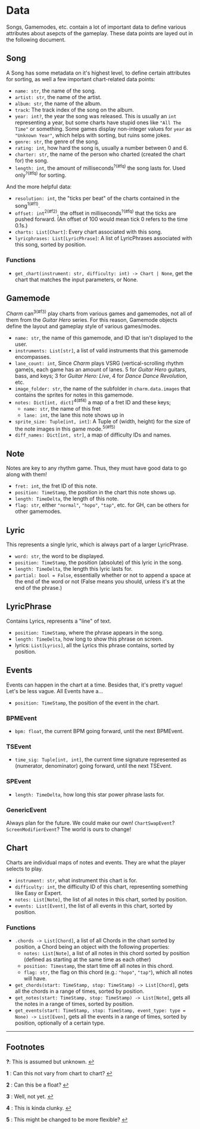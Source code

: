 # Data
Songs, Gamemodes, etc. contain a lot of important data to define various attributes about asepcts of the gameplay. These data points are layed out in the following document.

## Song
A Song has some metadata on it's highest level, to define certain attributes for sorting, as well a few important chart-related data points:

* `name: str`, the name of the song.
* `artist: str`, the name of the artist.
* `album: str`, the name of the album.
* `track`: The track index of the song on the album.
* `year: int?`, the year the song was released. This is usually an `int` representing a year, but some charts have stupid ones like `"All The Time"` or something. Some games display non-integer values for `year` as `"Unknown Year"`, which helps with sorting, but ruins some jokes.
* `genre: str`, the genre of the song.
* `rating: int`, how hard the song is, usually a number between 0 and 6.
* `charter: str`, the name of the person who charted (created the chart for) the song.
* `length: int`, the amount of milliseconds<sup id="aq">?(#fq)</sup> the song lasts for. Used only<sup id="aq">?(#fq)</sup> for sorting.

And the more helpful data:

* `resolution: int`, the "ticks per beat" of the charts contained in the song<sup id="a1">1(#f1)</sup>.
* `offset: int`<sup id="a2">2(#f2)</sup>, the offset in milliseconds<sup id="aq">?(#fq)</sup> that the ticks are pushed forward. (An offset of 100 would mean tick 0 refers to the time 0.1s.)
* `charts: List[Chart]`: Every chart associated with this song.
* `lyricphrases: List[LyricPhrase]`: A list of LyricPhrases associated with this song, sorted by position.

### Functions

* `get_chart(instrument: str, difficulty: int) -> Chart | None`, get the chart that matches the input parameters, or None. 

## Gamemode

*Charm* can<sup id="a3">3(#f3)</sup> play charts from various games and gamemodes, not all of them from the *Guitar Hero* series. For this reason, Gamemode objects define the layout and gameplay style of various games/modes.

* `name: str`, the name of this gamemode, and ID that isn't displayed to the user.
* `instruments: List[str]`, a list of valid instruments that this gamemode encompasses.
* `lane_count: int`, Since *Charm* plays VSRG (vertical-scrolling rhythm game)s, each game has an amount of lanes. 5 for *Guitar Hero* guitars, bass, and keys; 3 for *Guitar Hero: Live*, 4 for *Dance Dance Revolution*, etc.
* `image_folder: str`, the name of the subfolder in `charm.data.images` that contains the sprites for notes in this gamemode.
* `notes: Dict[int, dict]`<sup id="a4">4(#f4)</sup> a map of a fret ID and these keys;
    * `name: str`, the name of this fret
    * `lane: int`, the lane this note shows up in
* `sprite_size: Tuple[int, int]`: A Tuple of (width, height) for the size of the note images in this game mode.<sup id="a5">5(#f5)</sup>
* `diff_names: Dict[int, str]`, a map of difficulty IDs and names.

## Note

Notes are key to any rhythm game. Thus, they must have good data to go along with them!

* `fret: int`, the fret ID of this note.
* `position: TimeStamp`, the position in the chart this note shows up.
* `length: TimeDelta`, the length of this note.
* `flag: str`, either `"normal"`, `"hopo"`, `"tap"`, etc. for GH, can be others for other gamemodes.

## Lyric

This represents a single lyric, which is always part of a larger LyricPhrase.

* `word: str`, the word to be displayed.
* `position: TimeStamp`, the position (absolute) of this lyric in the song.
* `length: TimeDelta`, the length this lyric lasts for.
* `partial: bool = False`, essentially whether or not to append a space at the end of the word or not (False means you should, unless it's at the end of the phrase.)

## LyricPhrase

Contains Lyrics, represents a "line" of text.

* `position: TimeStamp`, where the phrase appears in the song.
* `length: TimeDelta`, how long to show this phrase on screen.
* lyrics: `List[Lyrics]`, all the Lyrics this phrase contains, sorted by position.


## Events

Events can happen in the chart at a time. Besides that, it's pretty vague! Let's be less vague. All Events have a...

* `position: TimeStamp`, the position of the event in the chart.

### BPMEvent

* `bpm: float`, the current BPM going forward, until the next BPMEvent.

### TSEvent

* `time_sig: Tuple[int, int]`, the current time signature represented as (numerator, denominator) going forward, until the next TSEvent.

### SPEvent

* `length: TimeDelta`, how long this star power phrase lasts for.

### GenericEvent

Always plan for the future. We could make our own! `ChartSwapEvent`? `ScreenModifierEvent`? The world is ours to change!


## Chart

Charts are individual maps of notes and events. They are what the player selects to play.

* `instrument: str`, what instrument this chart is for.
* `difficulty: int`, the difficulty ID of this chart, representing something like Easy or Expert.
* `notes: List[Note]`, the list of all notes in this chart, sorted by position.
* `events: List[Event]`, the list of all events in this chart, sorted by position.

### Functions

* `.chords -> List[Chord]`, a list of all Chords in the chart sorted by position, a Chord being an object with the following properties:
  * `notes: List[Note]`, a list of all notes in this chord sorted by position (defined as starting at the same time as each other)
  * `position: Timestamp`, the start time off all notes in this chord.
  * `flag: str`, the flag on this chord (e.g.: `"hopo"`, `"tap"`), which all notes will have.
* `get_chords(start: TimeStamp, stop: TimeStamp) -> List[Chord]`, gets all the chords in a range of times, sorted by position.
* `get_notes(start: TimeStamp, stop: TimeStamp) -> List[Note]`, gets all the notes in a range of times, sorted by position.
* `get_events(start: TimeStamp, stop: TimeStamp, event_type: type = None) -> List[Even]`, gets all the events in a range of times, sorted by position, optionally of a certain type.

___
## Footnotes

<b id="fq">?</b>: This is assumed but unknown. [↩](#aq)

<b id="f1">1</b> : Can this not vary from chart to chart? [↩](#a1)

<b id="f2">2</b> : Can this be a float? [↩](#a2)

<b id="f3">3</b> : Well, not yet. [↩](#a3)

<b id="f4">4</b> : This is kinda clunky. [↩](#a4)

<b id="f5">5</b> : This might be changed to be more flexible? [↩](#a5)
